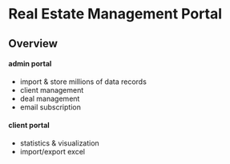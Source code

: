 # Real Estate Management Portal

## Overview

#### admin portal
- import & store millions of data records
- client management
- deal management
- email subscription

#### client portal
- statistics & visualization
- import/export excel
